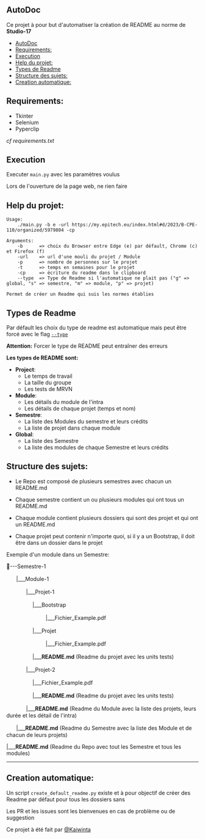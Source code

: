 ## AutoDoc

Ce projet à pour but d'automatiser la création de README au norme de **Studio-17**

- [AutoDoc](#autodoc)
- [Requirements:](#requirements)
- [Execution](#execution)
- [Help du projet:](#help-du-projet)
- [Types de Readme](#types-de-readme)
- [Structure des sujets:](#structure-des-sujets)
- [Creation automatique:](#creation-automatique)

## Requirements:

- Tkinter
- Selenium
- Pyperclip

*cf requirements.txt* 

## Execution

Executer `main.py` avec les paramètres voulus

Lors de l'ouverture de la page web, ne rien faire

## Help du projet:


```
Usage:
    ./main.py -b e -url https://my.epitech.eu/index.html#d/2023/B-CPE-110/organized/5979804 -cp

Arguments:
    -b      => choix du Browser entre Edge (e) par défault, Chrome (c) et Firefox (f)
    -url    => url d'une mouli du projet / Module
    -p      => nombre de personnes sur le projet
    -t      => temps en semaines pour le projet
    -cp     => écriture du readme dans le clipboard
    --type  => Type de Readme si l'automatique ne plait pas ("g" => global, "s" => semestre, "m" => module, "p" => projet)

Permet de créer un Readme qui suis les normes établies
```

## Types de Readme

Par défault les choix du type de readme est automatique mais peut être forcé avec le flag [`--type`](#help-du-projet)

**Attention:** Forcer le type de README peut entraîner des erreurs

**Les types de README sont:**
- **Project**:
  - Le temps de travail
  - La taille du groupe
  - Les tests de MRVN
- **Module**:
  - Les détails du module de l'intra
  - Les détails de chaque projet (temps et nom)
- **Semestre**:
  - La liste des Modules du semestre et leurs crédits
  - La liste de projet dans chaque module
- **Global**:
  - La liste des Semestre
  - La liste des modules de chaque Semestre et leurs crédits

## Structure des sujets:

- Le Repo est composé de plusieurs semestres avec chacun un README.md

- Chaque semestre contient un ou plusieurs modules qui ont tous un README.md

- Chaque module contient plusieurs dossiers qui sont des projet et qui ont un README.md

- Chaque projet peut contenir n'importe quoi, si il y a un Bootstrap, il doit être dans un dossier dans le projet

Exemple d'un module dans un Semestre:

📂---Semestre-1

ㅤㅤ|\_\_\_Module-1

ㅤㅤㅤㅤ|\_\_\_Projet-1

ㅤㅤㅤㅤㅤ  |\_\_\_Bootstrap

ㅤㅤㅤㅤㅤㅤㅤㅤ|\_\_\_Fichier_Example.pdf

ㅤㅤㅤㅤㅤ  |\_\_\_Projet

ㅤㅤㅤㅤㅤㅤㅤㅤ|\_\_\_Fichier_Example.pdf

ㅤㅤㅤㅤㅤ  |\_\_\_**README.md** (Readme du projet avec les units tests)

ㅤㅤㅤㅤ|\_\_\_Projet-2

ㅤㅤㅤㅤㅤ  |\_\_\_Fichier_Example.pdf

ㅤㅤㅤㅤㅤ  |\_\_\_**README.md** (Readme du projet avec les units tests)

ㅤㅤㅤㅤ|\_\_\_**README.md** (Readme du Module avec la liste des projets, leurs durée et les détail de l'intra)

ㅤㅤ|\_\_\_**README.md** (Readme du Semestre avec la liste des Module et de chacun de leurs projets)

|\_\_\_**README.md** (Readme du Repo avec tout les Semestre et tous les modules)

---

## Creation automatique:

Un script `create_default_readme.py` existe et à pour objectif de créer des Readme par défaut pour tous les dossiers sans

Les PR et les issues sont les bienvenues en cas de problème ou de suggestion


Ce projet à été fait par [@Kaiwinta](https://github.com/Kaiwinta)
